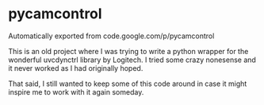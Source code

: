 # pycamcontrol
Automatically exported from code.google.com/p/pycamcontrol

This is an old project where I was trying to write a python wrapper for the wonderful uvcdynctrl 
library by Logitech.  I tried some crazy nonesense and it never worked as I had originally hoped.

That said, I still wanted to keep some of this code around in case it might inspire me to work with it again someday.
